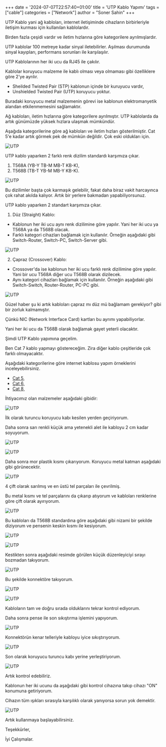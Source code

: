 +++
date = '2024-07-07T22:57:40+01:00'
title = 'UTP Kablo Yapımı'
tags = ["cable"]
categories = ["Network"]
author = "Soner Sahin"
+++

UTP Kablo yani ağ kabloları, internet iletişiminde cihazların birbirleriyle iletişim kurması için kullanılan kablolardır.

Birden fazla çeşidi vardır ve iletim hızlarına göre kategorilere ayrılmışlardır.

UTP kablolar 100 metreye kadar sinyal iletebilirler. Aşılması durumunda sinyal kayıpları, performans sorunları ile karşılaşılır.

UTP Kablolarının her iki ucu da RJ45 ile çakılır.

Kablolar koruyucu malzeme ile kablı olması veya olmaması gibi özelliklere göre 2'ye ayrılır.

- Sheilded Twisted Pair (STP) kablonun içinde bir kuruyucu vardır,
- Unshielded Twisted Pair (UTP) koruyucu yoktur.

Buradaki koruyucu metal malzemenin görevi ise kablonun elektromanyetik alandan etkilenmemesini sağlamaktır.

Ağ kabloları, iletim hızlarına göre kategorilere ayrılmıştır. UTP kablolarda da artık günümüzde yüksek hızlara ulaşmak mümkündür. 

Aşağıda kategorilerine göre ağ kabloları ve iletim hızları gösterilmiştir. Cat 5'e kadar artık görmek pek de mümkün değildir. Çok eski oldukları için.

![UTP](/images/UTPKabloYapimi/14.png)

UTP kablo yaparken 2 farklı renk dizilim standardı karşımıza çıkar.

1. T568A (YB-Y    TB-M    MB-T    KB-K),
2. T568B (TB-T    YB-M    MB-Y    KB-K).

![UTP](/images/UTPKabloYapimi/15.png)

Bu dizilimler başta çok karmaşık gelebilir, fakat daha biraz vakit harcayınca çok rahat akılda kalıyor. Artık bir yerlere bakmadan yapabiliyorsunuz.

UTP kablo yaparken 2 standart karşımıza çıkar.

1. Düz (Straight) Kablo:

- Kablonun her iki ucu aynı renk dizilimine göre yapılır. Yani her iki ucu ya T568A ya da T568B olacak.
- Farklı kategori cihazları bağlamak için kullanılır. Örneğin aşağıdaki gibi Switch-Router, Switch-PC, Switch-Server gibi.

![UTP](/images/UTPKabloYapimi/16.png)

2. Çapraz (Crossover) Kablo:

- Crossover'da ise kablonun her iki ucu farklı renk dizilimine göre yapılır. Yani bir ucu T568A diğer ucu T568B olarak dizilecek.
- Aynı kategori cihazları bağlamak için kullanılır. Örneğin aşağıdaki gibi Switch-Switch, Router-Router, PC-PC gibi.

![UTP](/images/UTPKabloYapimi/17.png)

Güzel haber şu ki artık kabloları çapraz mı düz mü bağlamam gerekiyor? gibi bir zorluk kalmamıştır. 

Çünkü NIC (Network Interface Card) kartları bu ayrımı yapabiliyorlar. 

Yani her iki ucu da T568B olarak bağlamak gayet yeterli olacaktır.

Şimdi UTP Kablo yapımına geçelim.

Ben Cat 7 kablo yapmayı göstereceğim. Zira diğer kablo çeşitleride çok farklı olmayacaktır. 

Aşağıdaki kategorilerine göre internet kablosu yapım örneklerini inceleyebilirsiniz.

- [Cat 5,](https://www.youtube.com/watch?v=UFlqNQsjYCs)
- [Cat 6,](https://www.youtube.com/watch?v=y0V5XSn-H2g)
- [Cat 8,](https://www.youtube.com/watch?v=65kDSAsmLmQ)

İhtiyacımız olan malzemeler aşağıdaki gibidir:

![UTP](/images/UTPKabloYapimi/18.jpg)

İlk olarak turuncu koruyucu kabı kesilen yerden geçiriyorum.

Daha sonra sarı renkli küçük ama yetenekli alet ile kabloyu 2 cm kadar soyuyorum.

![UTP](/images/UTPKabloYapimi/1.jpg)

![UTP](/images/UTPKabloYapimi/2.jpg)

Daha sonra mor plastik kısmı çıkarıyorum. Koruyucu metal katman aşağıdaki gibi görünecektir.

![UTP](/images/UTPKabloYapimi/3.jpg)

4 çift olarak sarılmış ve en üstü tel parçaları ile çevrilmiş.

Bu metal kısmı ve tel parçalarını da çıkarıp atıyorum ve kabloları renklerine göre çift olarak ayırıyorum.

![UTP](/images/UTPKabloYapimi/4.jpg)

Bu kabloları da T568B standardına göre aşağıdaki gibi nizami bir şekilde diziyorum ve pensenin keskin kısmı ile kesiyorum.

![UTP](/images/UTPKabloYapimi/5.jpg)

![UTP](/images/UTPKabloYapimi/6.jpg)

Kestikten sonra aşağıdaki resimde görülen küçük düzenleyiciyi sırayı bozmadan takıyorum.

![UTP](/images/UTPKabloYapimi/7.jpg)

Bu şekilde konnektöre takıyorum.

![UTP](/images/UTPKabloYapimi/8.jpg)

![UTP](/images/UTPKabloYapimi/9.jpg)

Kabloların tam ve doğru sırada olduklarını tekrar kontrol ediyorum.

Daha sonra pense ile son sıkıştırma işlemini yapıyorum.

![UTP](/images/UTPKabloYapimi/10.jpg)

Konnektörün kenar telleriyle kabloyu iyice sıkıştırıyorum.

![UTP](/images/UTPKabloYapimi/11.jpg)

Son olarak koruyucu turuncu kabı yerine yerleştiriyorum.

![UTP](/images/UTPKabloYapimi/12.jpg)

Artık kontrol edebiliriz.

Kablonun her iki ucunu da aşağıdaki gibi kontrol cihazına takıp cihazı "ON" konumuna getiriyorum.

Cihazın tüm ışıkları sırasıyla karşılıklı olarak yanıyorsa sorun yok demektir. 

![UTP](/images/UTPKabloYapimi/13.jpg)

Artık kullanmaya başlayabilirsiniz.

Teşekkürler,

İyi Çalışmalar.




